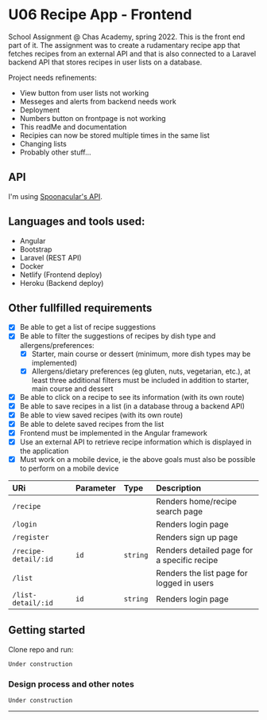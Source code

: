 # U06 Recipe App - Frontend

School Assignment @ Chas Academy, spring 2022. This is the front end part of it. The assignment was to create a rudamentary recipe app that fetches recipes from an external API and that is also connected to a Laravel backend API that stores recipes in user lists on a database.

Project needs refinements:
  - View button from user lists not working
  - Messeges and alerts from backend needs work
  - Deployment
  - Numbers button on frontpage is not working
  - This readMe and documentation
  - Recipies can now be stored multiple times in the same list
  - Changing lists
  - Probably other stuff...

## API

I'm using [Spoonacular's API](https://spoonacular.com/food-api/).

## Languages and tools used:
- Angular
- Bootstrap
- Laravel (REST API)
- Docker
- Netlify (Frontend deploy)
- Heroku (Backend deploy)

## Other fullfilled requirements

- [x] Be able to get a list of recipe suggestions
- [x] Be able to filter the suggestions of recipes by dish type and allergens/preferences:
  - [x] Starter, main course or dessert (minimum, more dish types may be implemented)
  - [x] Allergens/dietary preferences (eg gluten, nuts, vegetarian, etc.), at least three additional filters must be included in addition to starter, main course and dessert
- [x] Be able to click on a recipe to see its information (with its own route)
- [x] Be able to save recipes in a list (in a database throug a backend API)
- [x] Be able to view saved recipes (with its own route)
- [x] Be able to delete saved recipes from the list
- [x] Frontend must be implemented in the Angular framework
- [x] Use an external API to retrieve recipe information which is displayed in the application
- [x] Must work on a mobile device, ie the above goals must also be possible to perform on a mobile device

| URi | Parameter | Type     | Description                |
| :-- | :-------- | :------- | :------------------------- |
| `/recipe` |  |  | Renders home/recipe search page |
| `/login` |  |  | Renders login page |
| `/register` |  |  | Renders sign up page |
| `/recipe-detail/:id` | `id` | `string` | Renders detailed page for a specific recipe |
| `/list` |  |  | Renders the list page for logged in users |
| `/list-detail/:id` | `id` | `string` | Renders login page |

## Getting started

Clone repo and run:
```
Under construction

```

### Design process and other notes

```
Under construction

```


---------------

